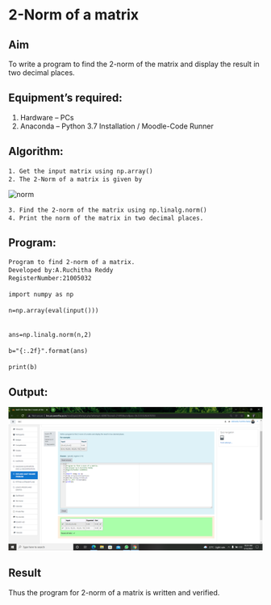 # 2-Norm of a matrix
## Aim
To write a program to find the 2-norm of the matrix and display the result in two decimal places.
## Equipment’s required:
1.	Hardware – PCs
2.	Anaconda – Python 3.7 Installation / Moodle-Code Runner
## Algorithm:
	1. Get the input matrix using np.array()
	2. The 2-Norm of a matrix is given by 
![norm](./normeqn1.jpg)
    
    3. Find the 2-norm of the matrix using np.linalg.norm()
	4. Print the norm of the matrix in two decimal places.

## Program:
```
Program to find 2-norm of a matrix.
Developed by:A.Ruchitha Reddy
RegisterNumber:21005032 

import numpy as np

n=np.array(eval(input()))


ans=np.linalg.norm(n,2)

b="{:.2f}".format(ans)

print(b)

```
## Output:
![output](https://github.com/RuchithaReddy28/Norm-Matrix/blob/main/2_norm%20of%20matrix.png?raw=true)



## Result
Thus the program for 2-norm of a matrix is written and verified.
